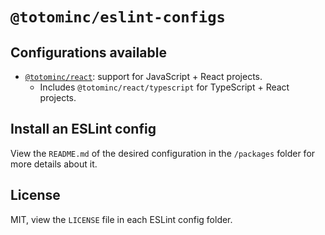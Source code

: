 # `@totominc/eslint-configs`

## Configurations available

- [`@totominc/react`](https://github.com/TotomInc/eslint-configs/tree/master/packages/eslint-config-react): support for JavaScript + React projects.
   - Includes `@totominc/react/typescript` for TypeScript + React projects.

## Install an ESLint config

View the `README.md` of the desired configuration in the `/packages` folder for more details about it.

## License

MIT, view the `LICENSE` file in each ESLint config folder.
